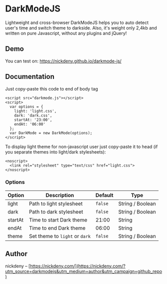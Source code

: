 # DarkModeJS
Lightweight and cross-browser DarkModeJS helps you to auto detect user's time and switch theme to darkside. Also, it's weight only 2,4kb and written on pure Javascript, without any plugins and jQuery!

## Demo
You can test on: https://nickdeny.github.io/darkmode-js/

## Documentation
Just copy-paste this code to end of body tag
```
<script src="darkmode.js"></script>
<script>
  var options = {
    light: 'light.css',
    dark: 'dark.css',
    startAt: '23:00',
    endAt: '06:00'
  };
  var DarkMode = new DarkMode(options);
</script>
```

To display light theme for non-javascript user just copy-paste it to head (if you separate themes into light/dark stylesheets):
```
<noscript>
  <link rel="stylesheet" type="text/css" href="light.css">
</noscript>
```

### Options
Option | Description | Default | Type
--- | --- | --- | ---
light | Path to light stylesheet | `false` | String / Boolean
dark | Path to dark stylesheet | `false` | String / Boolean
startAt | Time to start Dark theme | 21:00 | String
endAt | Time to end Dark theme | 06:00 | String
theme | Set theme to `light` or `dark` | `false` | String / Boolean

## Author
nickdeny – [https://nickdeny.com/](https://nickdeny.com/?utm_source=darkmodejs&utm_medium=author&utm_campaign=github_repo)
